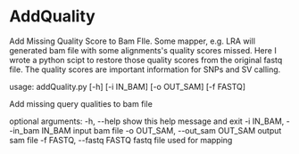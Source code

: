 # AddQuality
Add Missing Quality Score to Bam FIle. Some mapper, e.g. LRA will generated bam file with some alignments's quality scores missed. Here I wrote a python scipt to restore those quality scores from the original fastq file. The quality scores are important information for SNPs and SV calling.

usage: addQuality.py [-h] [-i IN_BAM] [-o OUT_SAM] [-f FASTQ]

Add missing query qualities to bam file

optional arguments:
  -h, --help            show this help message and exit
  -i IN_BAM, --in_bam IN_BAM
                        input bam file
  -o OUT_SAM, --out_sam OUT_SAM
                        output sam file
  -f FASTQ, --fastq FASTQ
                        fastq file used for mapping
